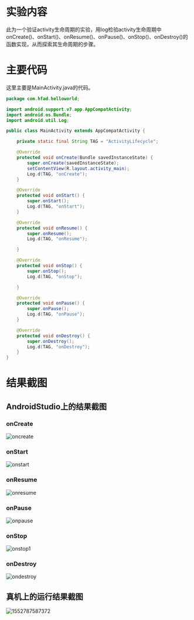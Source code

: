# 实验内容

此为一个验证activity生命周期的实验，用log检验activity生命周期中onCreate()、onStart()、onResume()、onPause()、onStop()、onDestroy()的函数实现，从而探索其生命周期的步骤。

# 主要代码

这里主要是MainActivity.java的代码。

```java
package com.hfad.helloworld;

import android.support.v7.app.AppCompatActivity;
import android.os.Bundle;
import android.util.Log;

public class MainActivity extends AppCompatActivity {

​    private static final String TAG = "ActivityLifecycle";

​    @Override
​    protected void onCreate(Bundle savedInstanceState) {
​        super.onCreate(savedInstanceState);
​        setContentView(R.layout.activity_main);
​        Log.d(TAG, "onCreate");
​    }

​    @Override
​    protected void onStart() {
​        super.onStart();
​        Log.d(TAG, "onStart");
​    }

​    @Override
​    protected void onResume() {
​        super.onResume();
​        Log.d(TAG, "onResume");

​    }

​    @Override
​    protected void onStop() {
​        super.onStop();
​        Log.d(TAG, "onStop");

​    }

​    @Override
​    protected void onPause() {
​        super.onPause();
​        Log.d(TAG, "onPause");
​    }

​    @Override
​    protected void onDestroy() {
​        super.onDestroy();
​        Log.d(TAG, "onDestroy");
​    }
}
```



# 结果截图

## AndroidStudio上的结果截图

### onCreate

![oncreate](https://i.loli.net/2019/03/17/5c8da28abdc30.png)

### onStart

![onstart](https://i.loli.net/2019/03/17/5c8da642c59c6.png)

### onResume

![onresume](https://i.loli.net/2019/03/17/5c8da673db644.png)

### onPause

![onpause](https://i.loli.net/2019/03/17/5c8da6c35b6bf.png)

### onStop

![onstop1](https://i.loli.net/2019/03/17/5c8da717004f4.png)

### onDestroy

![ondestroy](https://i.loli.net/2019/03/17/5c8da74c98a36.png)

## 真机上的运行结果截图

![1552787587372](https://i.loli.net/2019/03/17/5c8da8944295d.png)